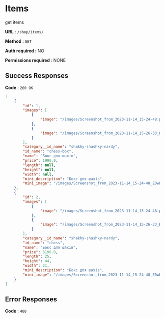 # Items

get items

**URL** : `/shop/items/`

**Method** : `GET`

**Auth required** : NO 

**Permissions required** : NONE

## Success Responses

**Code** : `200 OK`


```json
[
    {
        "id": 1,
        "images": [
            {
                "image": "/images/Screenshot_from_2023-11-14_15-24-48.png"
            },
            {
                "image": "/images/Screenshot_from_2023-11-14_15-26-33_H4Odwd6.png"
            }
        ],
        "category__id_name": "shakhy-shashky-nardy",
        "id_name": "chess-box",
        "name": "Бокс для шахів",
        "price": 1990.0,
        "length": null,
        "height": null,
        "width": null,
        "mini_description": "Бокс для шахів",
        "mini_image": "/images/Screenshot_from_2023-11-14_15-24-48_Z0wHI3f.png"
    },
    {
        "id": 2,
        "images": [
            {
                "image": "/images/Screenshot_from_2023-11-14_15-24-48.png"
            },
            {
                "image": "/images/Screenshot_from_2023-11-14_15-26-33_H4Odwd6.png"
            }
        ],
        "category__id_name": "shakhy-shashky-nardy",
        "id_name": "chess",
        "name": "Бокс для шахів",
        "price": 3190.0,
        "length": 25,
        "height": 44,
        "width": 21,
        "mini_description": "Бокс для шахів",
        "mini_image": "/images/Screenshot_from_2023-11-14_15-24-48_Z0wHI3f.png"
    }
]
```

## Error Responses

**Code** : `400`